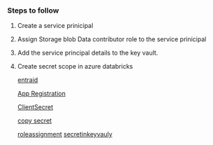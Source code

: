 ### Steps to follow
1. Create a service prinicipal
2. Assign Storage blob Data contributor role to the service prinicipal
3. Add the service principal details to the key vault.
4. Create secret scope in azure databricks

   [entraid](ProjectImages/EntraId.png)

   [App Registration](ProjectImages/2.AppRegistration.png)

   [ClientSecret](ProjectImages/3.NewClientSecret.png)

   [copy secret](ProjectImages/4.CopysecretValue.png)

   [roleassignment](ProjectImages/5.RoleAssignmentinDL.png)
   [secretinkeyvauly](ProjectImages/6.CreatesecertinKeyVault.png)
